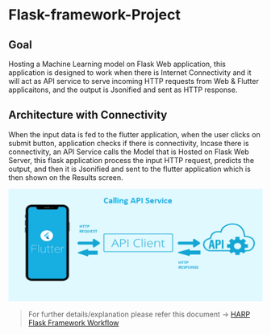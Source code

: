 # Flask-framework-Project

## Goal

 Hosting a Machine Learning model on Flask Web application, this application is designed to work when there is Internet Connectivity and it will act as API service to serve incoming HTTP requests from Web & Flutter applicaitons, and the output is Jsonified and sent as HTTP response.

## Architecture with Connectivity

When the input data is fed to the flutter application, when the user clicks on submit button, application checks if there is connectivity, Incase there is connectivity, an API Service calls the Model that is Hosted on Flask Web Server, this flask application process the input HTTP request, predicts the output, and then it is Jsonified and sent to the flutter application which is then shown on the Results screen.

![HARP Flask Framework](https://github.com/AVcodeMaverick7/Flask-framework-Project/blob/main/Connected-with-Internet-Architecture.png)


> For further details/explanation please refer this document -> [HARP Flask Framework Workflow](https://github.com/AVcodeMaverick7/Flask-framework-Project/blob/main/HARP-Flask-Framework-Workflow.pdf)

